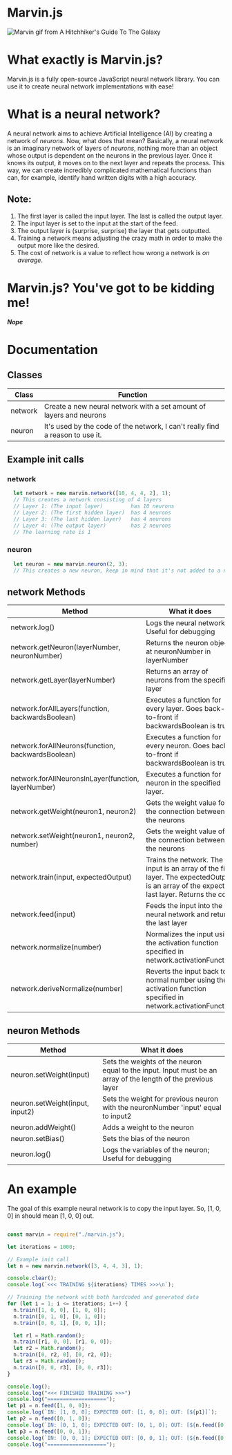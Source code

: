 Marvin.js
=======

![Marvin gif from A Hitchhiker's Guide To The Galaxy](https://media.giphy.com/media/ibI6pMtGf5tnO/giphy.gif)

# What exactly is Marvin.js?
Marvin.js is a fully open-source JavaScript neural network library. You can use it to create neural network implementations with ease!

# What is a neural network?
A neural network aims to achieve Artificial Intelligence (AI) by creating a network of _neurons_. Now, what does that mean? Basically, a neural network is an imaginary network of layers of _neurons_, nothing more than an object whose output is dependent on the neurons in the previous layer. Once it knows its output, it moves on to the next layer and repeats the process. This way, we can create incredibly complicated mathematical functions than can, for example, identify hand written digits with a high accuracy. 
## Note:
1. The first layer is called the input layer. The last is called the output layer.
2. The input layer is set to the input at the start of the feed.
3. The output layer is (surprise, surprise) the layer that gets outputted.
4. Training a network means adjusting the crazy math in order to make the output more like the desired.
5. The cost of network is a value to reflect how wrong a network is _on average_.

# Marvin.js? You've got to be kidding me!
*__Nope__*

Documentation
======

## Classes
| Class | Function |
| ----- | -------- |
| network | Create a new neural network with a set amount of layers and neurons |
| neuron | It's used by the code of the network, I can't really find a reason to use it. |

## Example init calls
### network
```javascript
  let network = new marvin.network([10, 4, 4, 2], 1);
  // This creates a network consisting of 4 layers
  // Layer 1: (The input layer)         has 10 neurons
  // Layer 2: (The first hidden layer)  has 4 neurons
  // Layer 3: (The last hidden layer)   has 4 neurons
  // Layer 4: (The output layer)        has 2 neurons
  // The learning rate is 1
```
### neuron
```javascript
  let neuron = new marvin.neuron(2, 3);
  // This creates a new neuron, keep in mind that it's not added to a network
```

## network Methods
| Method | What it does |
| ----- | -------- |
| network.log() | Logs the neural network; Useful for debugging |
| network.getNeuron(layerNumber, neuronNumber) | Returns the neuron object at neuronNumber in layerNumber |
| network.getLayer(layerNumber) | Returns an array of neurons from the specified layer |
| network.forAllLayers(function, backwardsBoolean) | Executes a function for every layer. Goes back-to-front if backwardsBoolean is true |
| network.forAllNeurons(function, backwardsBoolean) | Executes a function for every neuron. Goes back-to-front if backwardsBoolean is true |
| network.forAllNeuronsInLayer(function, layerNumber) | Executes a function for neuron in the specified layer. |
| network.getWeight(neuron1, neuron2) | Gets the weight value for the connection between the neurons |
| network.setWeight(neuron1, neuron2, number) | Gets the weight value of the connection between the neurons |
| network.train(input, expectedOutput) | Trains the network. The input is an array of the first layer. The expectedOutput is an array of the expected last layer. Returns the cost |
| network.feed(input) | Feeds the input into the neural network and returns the last layer |
| network.normalize(number) | Normalizes the input using the activation function specified in network.activationFunction |
| network.deriveNormalize(number) | Reverts the input back to a normal number using the activation function specified in network.activationFunction |

## neuron Methods
| Method | What it does |
| ----- | -------- |
| neuron.setWeight(input) | Sets the weights of the neuron equal to the input. Input must be an array of the length of the previous layer  |
| neuron.setWeight(input, input2) | Sets the weight for previous neuron with the neuronNumber 'input' equal to input2 |
| neuron.addWeight() | Adds a weight to the neuron |
| neuron.setBias() | Sets the bias of the neuron |
| neuron.log() | Logs the variables of the neuron; Useful for debugging |

# An example
The goal of this example neural network is to copy the input layer.
So, [1, 0, 0] in should mean [1, 0, 0] out.
```JavaScript

const marvin = require("./marvin.js");

let iterations = 1000;

// Example init call
let n = new marvin.network([3, 4, 4, 3], 1);

console.clear();
console.log(`<<< TRAINING ${iterations} TIMES >>>\n`);

// Training the network with both hardcoded and generated data
for (let i = 1; i <= iterations; i++) {
  n.train([1, 0, 0], [1, 0, 0]);
  n.train([0, 1, 0], [0, 1, 0]);
  n.train([0, 0, 1], [0, 0, 1]);

  let r1 = Math.random();
  n.train([r1, 0, 0], [r1, 0, 0]);
  let r2 = Math.random();
  n.train([0, r2, 0], [0, r2, 0]);
  let r3 = Math.random();
  n.train([0, 0, r3], [0, 0, r3]);
}

console.log();
console.log("<<< FINISHED TRAINING >>>")
console.log("===================");
let p1 = n.feed([1, 0, 0]);
console.log(`IN: [1, 0, 0]; EXPECTED OUT: [1, 0, 0]; OUT: [${p1}]`);
let p2 = n.feed([0, 1, 0]);
console.log(`IN: [0, 1, 0]; EXPECTED OUT: [0, 1, 0]; OUT: [${n.feed([0, 1, 0])}]`);
let p3 = n.feed([0, 0, 1]);
console.log(`IN: [0, 0, 1]; EXPECTED OUT: [0, 0, 1]; OUT: [${n.feed([0, 0, 1])}]`);
console.log("===================");

```

